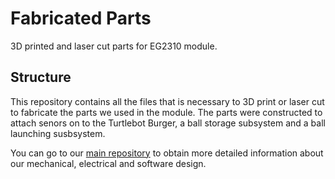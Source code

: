 # Fabricated Parts

3D printed and laser cut parts for EG2310 module.

## Structure
This repository contains all the files that is necessary to 3D print or laser cut to fabricate the parts we used in the module. The parts were constructed to attach senors on to the Turtlebot Burger, a ball storage subsystem and a ball launching susbsystem.

You can go to our [main repository](https://github.com/eg2310g8/r2auto_nav) to obtain more detailed information about our mechanical, electrical and software design. 
